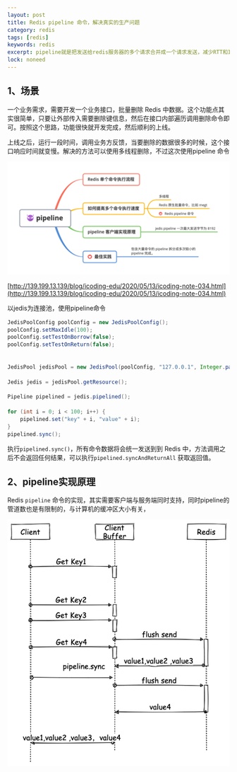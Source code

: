 ```yaml
---
layout: post
title: Redis pipeline 命令，解决真实的生产问题
category: redis
tags: [redis]
keywords: redis
excerpt: pipeline就是把发送给redis服务器的多个请求合并成一个请求发送，减少RTT和IO的调用次数，从而提升性能
lock: noneed
---
```


## 1、场景

一个业务需求，需要开发一个业务接口，批量删除 Redis 中数据。这个功能点其实很简单，只要让外部传入需要删除键信息，然后在接口内部遍历调用删除命令即可。按照这个思路，功能很快就开发完成，然后顺利的上线。

上线之后，运行一段时间，调用业务方反馈，当要删除的数据很多的时候，这个接口响应时间就变慢。解决的方法可以使用多线程删除，不过这次使用pipeline 命令

![](\assets\images\2021\redis\redis-pipeline.png)

[http://139.199.13.139/blog/icoding-edu/2020/05/13/icoding-note-034.html](http://139.199.13.139/blog/icoding-edu/2020/05/13/icoding-note-034.html)

以jedis为连接池，使用pipeline命令

```java
JedisPoolConfig poolConfig = new JedisPoolConfig();
poolConfig.setMaxIdle(100);
poolConfig.setTestOnBorrow(false);
poolConfig.setTestOnReturn(false);


JedisPool jedisPool = new JedisPool(poolConfig, "127.0.0.1", Integer.parseInt("6379"), 60*1000, "1234qwer");

Jedis jedis = jedisPool.getResource();

Pipeline pipelined = jedis.pipelined();

for (int i = 0; i < 100; i++) {
    pipelined.set("key" + i, "value" + i);
}
pipelined.sync();
```

执行`pipelined.sync()`，所有命令数据将会统一发送到到 Redis 中，方法调用之后不会返回任何结果，可以执行`pipelined.syncAndReturnAll` 获取返回值。

## 2、pipeline实现原理

Redis `pipeline`  命令的实现，其实需要客户端与服务端同时支持，同时pipeline的管道数也是有限制的，与计算机的缓冲区大小有关，

![](\assets\images\2021\redis\pipeline-sync.png)